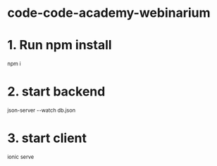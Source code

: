 # code-code-academy-webinarium

# 1. Run npm install
<sup> npm i</sup>

# 2. start backend
<sup> json-server --watch db.json </sup>

# 3. start client
<sup> ionic serve </sup>
